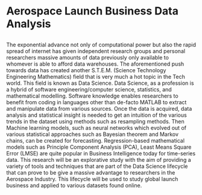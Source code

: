 # Aerospace Launch Business Data Analysis
## 

The exponential advance not only of computational power but also the rapid spread of internet has given independent research groups and personal researchers massive amounts of data previously only available to whomever is able to afford data warehouses. The aforementioned push towards data has created another S.T.E.M. (Science Technology Engineering Mathematics) field that is very much a hot topic in the Tech world. This field is known as Data Science. Data Science, as a profession is a hybrid of software engineering/computer science, statistics, and mathematical modelling. Software knowledge enables researchers to benefit from coding in languages other than de-facto MATLAB to extract and manipulate data from various sources. Once the data is acquired, data analysis and statistical insight is needed to get an intuition of the various trends in the dataset using methods such as resampling methods. Then Machine learning models, such as neural networks which evolved out of various statistical approaches such as Bayesian theorem and Markov chains, can be created for forecasting. Regression-based mathematical models such as Principle Component Analysis (PCA), Least Means Square Error (LMSE) are quite popular in Business Intelligence today for time-series data. This research will be an explorative study with the aim of providing a variety of tools and techniques that are part of the Data Science lifecycle that can prove to be give a massive advantage to researchers in the Aerospace Industry. This lifecycle will be used to study global launch business and applied to various datasets found online.
